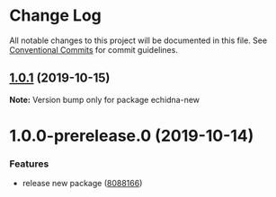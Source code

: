 # Change Log

All notable changes to this project will be documented in this file.
See [Conventional Commits](https://conventionalcommits.org) for commit guidelines.

## [1.0.1](https://github.com/zioroboco/echidna/compare/echidna-new@1.0.0-prerelease.0...echidna-new@1.0.1) (2019-10-15)

**Note:** Version bump only for package echidna-new





# 1.0.0-prerelease.0 (2019-10-14)


### Features

* release new package ([8088166](https://github.com/zioroboco/echidna/commit/8088166))
